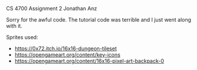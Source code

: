 CS 4700 Assignment 2
Jonathan Anz

Sorry for the awful code. The tutorial code was terrible and I just went along with it.

Sprites used:
- https://0x72.itch.io/16x16-dungeon-tileset
- https://opengameart.org/content/key-icons
- https://opengameart.org/content/16x16-pixel-art-backpack-0
